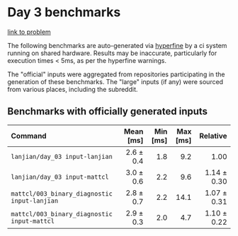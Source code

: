 # Day 3 benchmarks

[link to problem](http://adventofcode.com/2021/day/3)

The following benchmarks are auto-generated via [hyperfine](https://github.com/sharkdp/hyperfine) by a ci system running on shared hardware. Results may be inaccurate, particularly for execution times < 5ms, as per the hyperfine warnings.

The "official" inputs were aggregated from repositories participating in the generation of these benchmarks. The "large" inputs (if any) were sourced from various places, including the subreddit.

## Benchmarks with officially generated inputs
| Command | Mean [ms] | Min [ms] | Max [ms] | Relative |
|:---|---:|---:|---:|---:|
| `lanjian/day_03 input-lanjian` | 2.6 ± 0.4 | 1.8 | 9.2 | 1.00 |
| `lanjian/day_03 input-mattcl` | 3.0 ± 0.6 | 2.2 | 9.6 | 1.14 ± 0.30 |
| `mattcl/003_binary_diagnostic input-lanjian` | 2.8 ± 0.7 | 2.2 | 14.1 | 1.07 ± 0.31 |
| `mattcl/003_binary_diagnostic input-mattcl` | 2.9 ± 0.3 | 2.0 | 4.7 | 1.10 ± 0.22 |
